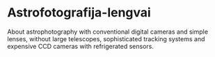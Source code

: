 # Astrofotografija-lengvai
About astrophotography with conventional digital cameras and simple lenses, without large telescopes, sophisticated tracking systems and expensive CCD cameras with refrigerated sensors.
